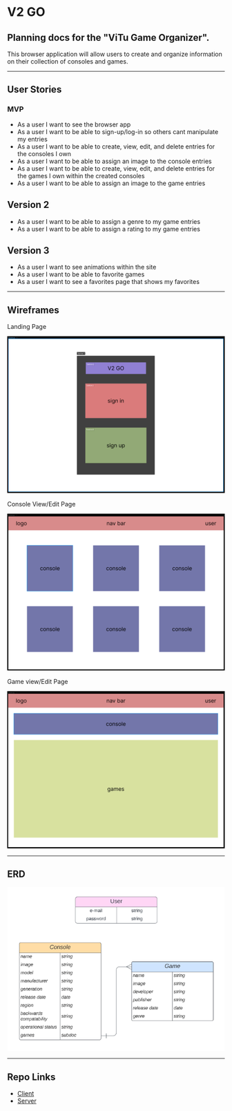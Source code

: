 # V2 GO

## Planning docs for the "ViTu Game Organizer".
This browser application will allow users to create and organize information on their collection of consoles and games.

---

## User Stories

### MVP
- As a user I want to see the browser app
- As a user I want to be able to sign-up/log-in so others cant manipulate my entries
- As a user I want to be able to create, view, edit, and delete entries for the consoles I own
- As a user I want to be able to assign an image to the console entries
- As a user I want to be able to create, view, edit, and delete entries for the games I own within the created consoles
- As a user I want to be able to assign an image to the game entries

## Version 2
- As a user I want to be able to assign a genre to my game entries
- As a user I want to be able to assign a rating to my game entries

## Version 3
- As a user I want to see animations within the site
- As a user I want to be able to favorite games
- As a user I want to see a favorites page that shows my favorites

---

## Wireframes

Landing Page

![Landing Page](/images/landing.png)

Console View/Edit Page

![Console View/Editing Page](/images/console.png)

Game view/Edit Page

![Game View/Editing Page](/images/game.png)

---

## ERD
![ERD](/images/erd.png)

---

## Repo Links
- [Client](https://github.com/LewisGraves/veetoo-go-cs)
- [Server](https://github.com/LewisGraves/veetoo-go-ss)
